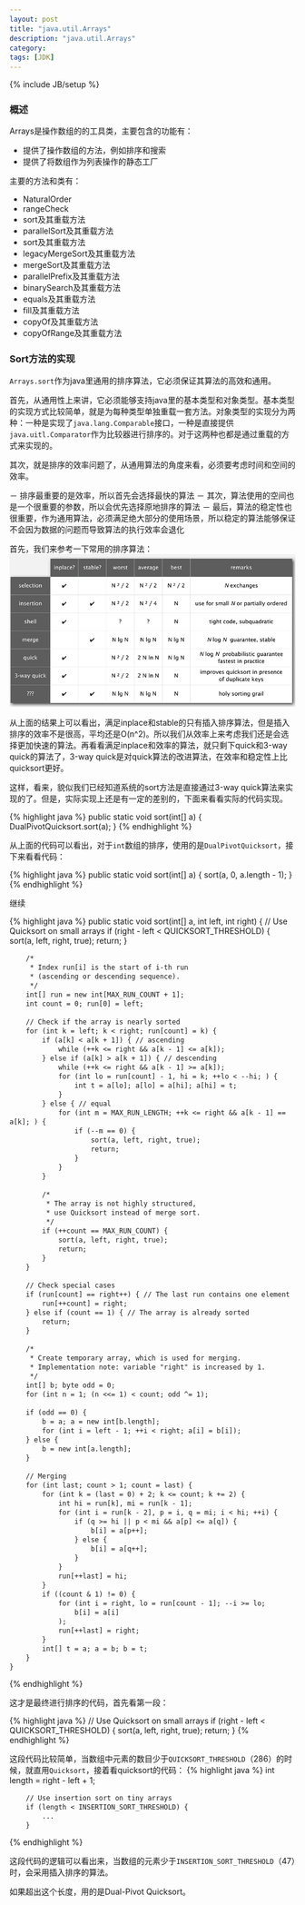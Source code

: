 ```yaml
---
layout: post
title: "java.util.Arrays"
description: "java.util.Arrays"
category: 
tags: [JDK]
---
```

{% include JB/setup %}

### 概述 

Arrays是操作数组的的工具类，主要包含的功能有：

- 提供了操作数组的方法，例如排序和搜索
- 提供了将数组作为列表操作的静态工厂

主要的方法和类有：

- NaturalOrder
- rangeCheck
- sort及其重载方法
- parallelSort及其重载方法
- sort及其重载方法
- legacyMergeSort及其重载方法
- mergeSort及其重载方法
- parallelPrefix及其重载方法
- binarySearch及其重载方法
- equals及其重载方法
- fill及其重载方法
- copyOf及其重载方法
- copyOfRange及其重载方法

### Sort方法的实现

`Arrays.sort`作为java里通用的排序算法，它必须保证其算法的高效和通用。

首先，从通用性上来讲，它必须能够支持java里的基本类型和对象类型。基本类型的实现方式比较简单，就是为每种类型单独重载一套方法。对象类型的实现分为两种：一种是实现了`java.lang.Comparable`接口，一种是直接提供`java.uitl.Comparator`作为比较器进行排序的。对于这两种也都是通过重载的方式来实现的。

其次，就是排序的效率问题了，从通用算法的角度来看，必须要考虑时间和空间的效率。

－ 排序最重要的是效率，所以首先会选择最快的算法
－ 其次，算法使用的空间也是一个很重要的参数，所以会优先选择原地排序的算法
－ 最后，算法的稳定性也很重要，作为通用算法，必须满足绝大部分的使用场景，所以稳定的算法能够保证不会因为数据的问题而导致算法的执行效率会退化

首先，我们来参考一下常用的排序算法：
![](/images/sort.png)

从上面的结果上可以看出，满足inplace和stable的只有插入排序算法，但是插入排序的效率不是很高，平均还是O(n^2)。所以我们从效率上来考虑我们还是会选择更加快速的算法。再看看满足inplace和效率的算法，就只剩下quick和3-way quick的算法了，3-way quick是对quick算法的改进算法，在效率和稳定性上比quicksort更好。

这样，看来，貌似我们已经知道系统的sort方法是直接通过3-way quick算法来实现的了。但是，实际实现上还是有一定的差别的，下面来看看实际的代码实现。

{% highlight java %}
 public static void sort(int[] a) {
        DualPivotQuicksort.sort(a);
    }
{% endhighlight %}

从上面的代码可以看出，对于`int`数组的排序，使用的是`DualPivotQuicksort`，接下来看看代码：

{% highlight java %}
  public static void sort(int[] a) {
        sort(a, 0, a.length - 1);
    }
{% endhighlight %}

继续

{% highlight java %}
  public static void sort(int[] a, int left, int right) {
        // Use Quicksort on small arrays
        if (right - left < QUICKSORT_THRESHOLD) {
            sort(a, left, right, true);
            return;
        }

        /*
         * Index run[i] is the start of i-th run
         * (ascending or descending sequence).
         */
        int[] run = new int[MAX_RUN_COUNT + 1];
        int count = 0; run[0] = left;

        // Check if the array is nearly sorted
        for (int k = left; k < right; run[count] = k) {
            if (a[k] < a[k + 1]) { // ascending
                while (++k <= right && a[k - 1] <= a[k]);
            } else if (a[k] > a[k + 1]) { // descending
                while (++k <= right && a[k - 1] >= a[k]);
                for (int lo = run[count] - 1, hi = k; ++lo < --hi; ) {
                    int t = a[lo]; a[lo] = a[hi]; a[hi] = t;
                }
            } else { // equal
                for (int m = MAX_RUN_LENGTH; ++k <= right && a[k - 1] == a[k]; ) {
                    if (--m == 0) {
                        sort(a, left, right, true);
                        return;
                    }
                }
            }

            /*
             * The array is not highly structured,
             * use Quicksort instead of merge sort.
             */
            if (++count == MAX_RUN_COUNT) {
                sort(a, left, right, true);
                return;
            }
        }

        // Check special cases
        if (run[count] == right++) { // The last run contains one element
            run[++count] = right;
        } else if (count == 1) { // The array is already sorted
            return;
        }

        /*
         * Create temporary array, which is used for merging.
         * Implementation note: variable "right" is increased by 1.
         */
        int[] b; byte odd = 0;
        for (int n = 1; (n <<= 1) < count; odd ^= 1);

        if (odd == 0) {
            b = a; a = new int[b.length];
            for (int i = left - 1; ++i < right; a[i] = b[i]);
        } else {
            b = new int[a.length];
        }

        // Merging
        for (int last; count > 1; count = last) {
            for (int k = (last = 0) + 2; k <= count; k += 2) {
                int hi = run[k], mi = run[k - 1];
                for (int i = run[k - 2], p = i, q = mi; i < hi; ++i) {
                    if (q >= hi || p < mi && a[p] <= a[q]) {
                        b[i] = a[p++];
                    } else {
                        b[i] = a[q++];
                    }
                }
                run[++last] = hi;
            }
            if ((count & 1) != 0) {
                for (int i = right, lo = run[count - 1]; --i >= lo;
                    b[i] = a[i]
                );
                run[++last] = right;
            }
            int[] t = a; a = b; b = t;
        }
    }
{% endhighlight %}

这才是最终进行排序的代码，首先看第一段：

{% highlight java %}
 // Use Quicksort on small arrays
        if (right - left < QUICKSORT_THRESHOLD) {
            sort(a, left, right, true);
            return;
        }
{% endhighlight %}

这段代码比较简单，当数组中元素的数目少于`QUICKSORT_THRESHOLD`（286）的时候，就直用`Quicksort`，接着看quicksort的代码：
{% highlight java %}
int length = right - left + 1;

        // Use insertion sort on tiny arrays
        if (length < INSERTION_SORT_THRESHOLD) {
			...
		}
{% endhighlight %}

这段代码的逻辑可以看出来，当数组的元素少于`INSERTION_SORT_THRESHOLD`（47）时，会采用插入排序的算法。

如果超出这个长度，用的是Dual-Pivot Quicksort。








